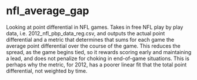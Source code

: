 nfl_average_gap
===============

Looking at point differential in NFL games. Takes in free NFL play by play data, i.e. 2012_nfl_pbp_data_reg.csv, and outputs the actual point differential and a metric that determines that sums for each game the average point differential over the course of the game. This reduces the spread, as the game begins tied, so it rewards scoring early and maintaining a lead, and does not penalize for choking in end-of-game situations. This is perhaps why the metric, for 2012, has a poorer linear fit that the total point differential, not weighted by time.
